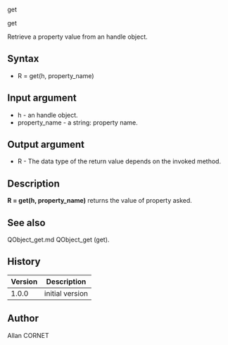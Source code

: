 


get


get

Retrieve a property value from an handle object.

## Syntax

- R = get(h, property_name)

## Input argument

 - h - an handle object.
 - property_name - a string: property name.

## Output argument

 - R - The data type of the return value depends on the invoked method.

## Description


  <p><b>R = get(h, property_name)</b> returns the value of property asked.</p>


## See also

QObject_get.md QObject_get (get).
## History

|Version|Description|
|------|------|
|1.0.0|initial version|


## Author

Allan CORNET



